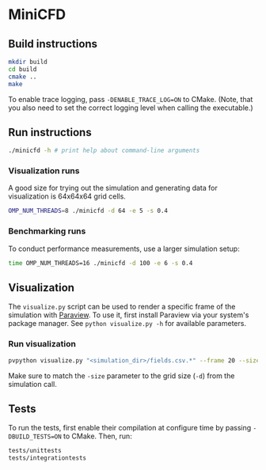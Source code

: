 # MiniCFD

## Build instructions
```bash
mkdir build
cd build
cmake ..
make
```
To enable trace logging, pass `-DENABLE_TRACE_LOG=ON` to CMake. (Note, that you also need to set the correct logging level when calling the executable.)

## Run instructions
```bash
./minicfd -h # print help about command-line arguments
```

### Visualization runs 
A good size for trying out the simulation and generating data for visualization is 64x64x64 grid cells.
```bash
OMP_NUM_THREADS=8 ./minicfd -d 64 -e 5 -s 0.4
```

### Benchmarking runs
To conduct performance measurements, use a larger simulation setup:
```bash
time OMP_NUM_THREADS=16 ./minicfd -d 100 -e 6 -s 0.4
```

## Visualization
The `visualize.py` script can be used to render a specific frame of the simulation with [Paraview](https://www.paraview.org/).
To use it, first install Paraview via your system's package manager.
See `python visualize.py -h` for available parameters.

### Run visualization
```bash
pvpython visualize.py "<simulation_dir>/fields.csv.*" --frame 20 --size 64
```
Make sure to match the `-size` parameter to the grid size (`-d`) from the simulation call.

## Tests
To run the tests, first enable their compilation at configure time by passing `-DBUILD_TESTS=ON` to CMake.
Then, run:
```bash
tests/unittests
tests/integrationtests
```
